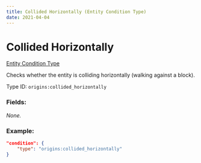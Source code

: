 ```yaml
---
title: Collided Horizontally (Entity Condition Type)
date: 2021-04-04
---
```


# Collided Horizontally

[Entity Condition Type](../entity_condition_types.md)

Checks whether the entity is colliding horizontally (walking against a block).

Type ID: `origins:collided_horizontally`

### Fields:

_None._

### Example:
```json
"condition": {
    "type": "origins:collided_horizontally"
}
```